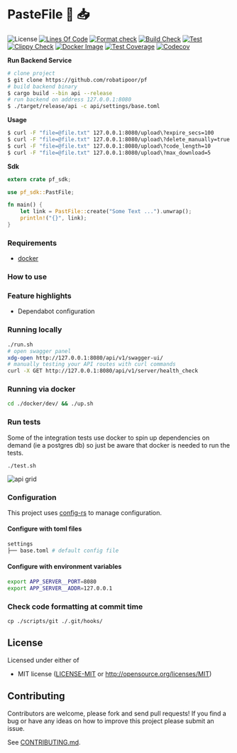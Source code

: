 # PasteFile 📁 📥

![License](https://img.shields.io/github/license/robatipoor/pf)
[![Lines Of Code](https://tokei.rs/b1/github/robatipoor/pf?category=code)](https://github.com/robatipoor/pf)
[![Format check](https://github.com/robatipoor/pf/actions/workflows/code-formater.yml/badge.svg)](https://github.com/robatipoor/pf/actions/workflows/code-formater.yml)
[![Build Check](https://github.com/robatipoor/pf/actions/workflows/build-checker.yml/badge.svg)](https://github.com/robatipoor/pf/actions/workflows/build-checker.yml)
[![Test](https://github.com/robatipoor/pf/actions/workflows/test.yml/badge.svg)](https://github.com/robatipoor/pf/actions/workflows/test.yml)
[![Clippy Check](https://github.com/robatipoor/pf/actions/workflows/code-linter.yml/badge.svg)](https://github.com/robatipoor/pf/actions/workflows/code-linter.yml)
[![Docker Image](https://github.com/robatipoor/pf/actions/workflows/image-builder.yml/badge.svg)](https://github.com/robatipoor/pf/actions/workflows/image-builder.yml)
[![Test Coverage](https://github.com/robatipoor/pf/actions/workflows/test-coverage.yml/badge.svg)](https://github.com/robatipoor/pf/actions/workflows/test-coverage.yml)
[![Codecov](https://codecov.io/gh/robatipoor/pf/branch/main/graph/badge.svg?token=BIMUKRJPE7)](https://codecov.io/gh/robatipoor/pf)

**Run Backend Service**

```sh
# clone project
$ git clone https://github.com/robatipoor/pf
# build backend binary
$ cargo build --bin api --release
# run backend on address 127.0.0.1:8080
$ ./target/release/api -c api/settings/base.toml
```

**Usage**

```sh
$ curl -F "file=@file.txt" 127.0.0.1:8080/upload\?expire_secs=100
$ curl -F "file=@file.txt" 127.0.0.1:8080/upload\?delete_manually=true
$ curl -F "file=@file.txt" 127.0.0.1:8080/upload\?code_length=10
$ curl -F "file=@file.txt" 127.0.0.1:8080/upload\?max_download=5
```

**Sdk**
```rust
extern crate pf_sdk;

use pf_sdk::PastFile;

fn main() {
    let link = PastFile::create("Some Text ...").unwrap();
    println!("{}", link);
}
```
### Requirements

- [docker](https://www.docker.com/)

### How to use


### Feature highlights

* Dependabot configuration

### Running locally

```bash
./run.sh
# open swagger panel
xdg-open http://127.0.0.1:8080/api/v1/swagger-ui/
# manually testing your API routes with curl commands
curl -X GET http://127.0.0.1:8080/api/v1/server/health_check
```
### Running via docker

```bash
cd ./docker/dev/ && ./up.sh
```
### Run tests
Some of the integration tests use docker to spin up dependencies on demand (ie a postgres db) so just be aware that docker is needed to run the tests.
```
./test.sh
```
![api grid](https://codecov.io/gh/robatipoor/pf/branch/main/graphs/tree.svg?token=BIMUKRJPE7)
### Configuration
This project uses [config-rs](https://github.com/mehcode/config-rs) to manage configuration.
#### Configure with toml files
```bash
settings
├── base.toml # default config file 

```
#### Configure with environment variables
```bash
export APP_SERVER__PORT=8080
export APP_SERVER__ADDR=127.0.0.1
```
### Check code formatting at commit time
```
cp ./scripts/git ./.git/hooks/
```
## License

Licensed under either of

 * MIT license
   ([LICENSE-MIT](LICENSE) or http://opensource.org/licenses/MIT)

## Contributing

Contributors are welcome, please fork and send pull requests! If you find a bug
or have any ideas on how to improve this project please submit an issue.

See [CONTRIBUTING.md](CONTRIBUTING.md).
